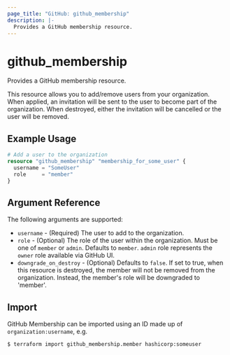 ```yaml
---
page_title: "GitHub: github_membership"
description: |-
  Provides a GitHub membership resource.
---
```


# github_membership

Provides a GitHub membership resource.

This resource allows you to add/remove users from your organization. When applied, an invitation will be sent to the user to become part of the organization. When destroyed, either the invitation will be cancelled or the user will be removed.

## Example Usage

```terraform
# Add a user to the organization
resource "github_membership" "membership_for_some_user" {
  username = "SomeUser"
  role     = "member"
}
```

## Argument Reference

The following arguments are supported:

* `username` - (Required) The user to add to the organization.
* `role` - (Optional) The role of the user within the organization. Must be one of `member` or `admin`. Defaults to `member`. `admin` role represents the `owner` role available via GitHub UI.
* `downgrade_on_destroy` - (Optional) Defaults to `false`. If set to true, when this resource is destroyed, the member will not be removed from the organization. Instead, the member's role will be downgraded to 'member'.

## Import

GitHub Membership can be imported using an ID made up of `organization:username`, e.g.

```
$ terraform import github_membership.member hashicorp:someuser
```

